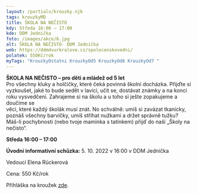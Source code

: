 ```yaml
---
layout: /partials/krouzky.njk
tags: krouzkyMD
title: ŠKOLA NA NEČISTO
kdy: Středa 16:00 – 17:00
kde: DDM Jednička
foto: /images/akce/6.jpg
alt: ŠKOLA NA NEČISTO- DDM Jednička
web: https://ddmdvurkralove.cz/spolecenskovedni/
polatek: 550Kč/rok
myTags: "KrouzkyOstatni KrouzkyOd5 KrouzkyOd6 KrouzkyOd7 "
---
```

<!--StartFragment-->

**ŠKOLA NA NEČISTO – pro děti a mládež od 5 let**\
Pro všechny kluky a holčičky, které čeká povinná školní docházka. Přijďte si vyzkoušet, jaké to bude sedět v lavici, učit se, dostávat známky a na konci roku vysvedčení. Zahrajeme si na školu a u toho si ješte zopakujeme a doučíme se\
věci, které každý školák musí znát. No schválně: umíš si zavázat tkanicky, poznáš všechny barvičky, umíš stříhat nužkami a držet správně tužku? Máš-li pochybnosti (nebo tvoje maminka s tatínkem) přijď do naší „Školy na nečisto“.

**Středa 16:00 – 17:00**

**Úvodní informativní schůzka:** 5. 10. 2022 v 16:00 v DDM Jednička

Vedoucí Elena Rückerová

Cena: 550 Kč/rok

Přihláška na kroužek [zde](https://ddmdvurkralove.cz/prihlaska/).

<!--EndFragment-->
